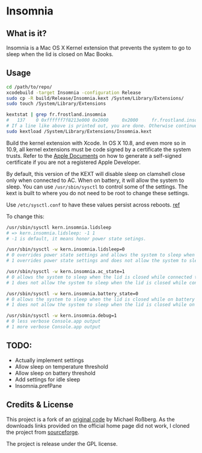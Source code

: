 # Insomnia #

## What is it? ##

Insomnia is a Mac OS X Kernel extension that prevents the system to go to sleep when the lid
is closed on Mac Books.

## Usage ##
```sh
cd /path/to/repo/
xcodebuild -target Insomnia -configuration Release
sudo cp -R build/Release/Insomnia.kext /System/Library/Extensions/
sudo touch /System/Library/Extensions

kextstat | grep fr.frostland.insomnia
#   137    0 0xffffff7f8213e000 0x2000     0x2000     fr.frostland.insomnia (1.1.1) <4 3 1>
# If a line like above is printed out, you are done. Otherwise continue
sudo kextload /System/Library/Extensions/Insomnia.kext
```

Build the kernel extension with Xcode. In OS X 10.8, and even more so in 10.9, all kernel
extensions must be code signed by a certificate the system trusts. Refer to the 
[Apple Documents][apple_codesign_url] on how to generate a self-signed certificate if you are
not a registered Apple Developer.

By default, this version of the KEXT will disable sleep on clamshell close only when connected to
AC. When on battery, it will allow the system to sleep.  You can use `/usr/sbin/sysctl` to
control some of the settings. The kext is built to where you do not need to be 
root to change these settings.

Use `/etc/sysctl.conf` to have these values persist across reboots. [ref][apple_sysctl_conf]

To change this:
```sh
/usr/sbin/sysctl kern.insomnia.lidsleep
# => kern.insomnia.lidsleep: -1 1
# -1 is default, it means honor power state setings.

/usr/sbin/sysctl -w kern.insomnia.lidsleep=0
# 0 overrides power state settings and allows the system to sleep when the lid is closed
# 1 overrides power state settings and does not allow the system to sleep when the lid is closed

/usr/sbin/sysctl -w kern.insomnia.ac_state=1
# 0 allows the system to sleep when the lid is closed while connected to AC
# 1 does not allow the system to sleep when the lid is closed while connected to AC

/usr/sbin/sysctl -w kern.insomnia.battery_state=0
# 0 allows the system to sleep when the lid is closed while on battery
# 1 does not allow the system to sleep when the lid is closed while on battery

/usr/sbin/sysctl -w kern.insomnia.debug=1
# 0 less verbose Console.app output
# 1 more verbose Console.app output
```

## TODO: ##
* Actually implement settings
* Allow sleep on temperature threshold
* Allow sleep on battery threshold
* Add settings for idle sleep
* Insomnia.prefPane

## Credits & License ##

This project is a fork of an [original code][original_project_url] by Michael Roßberg.
As the downloads links provided on the official home page did not work, I cloned the project from [sourceforge][sourceforge_project_url].

The project is release under the GPL license.

[original_project_url]: https://binaervarianz.de/projekte/programmieren/meltmac/
[sourceforge_project_url]: http://insomnia-kext.sourceforge.net/
[apple_codesign_url]: https://developer.apple.com/library/mac/documentation/security/Conceptual/CodeSigningGuide/Procedures/Procedures.html#//apple_ref/doc/uid/TP40005929-CH4-SW1
[apple_sysctl_conf]: https://developer.apple.com/library/mac/documentation/darwin/reference/manpages/man5/sysctl.conf.5.html